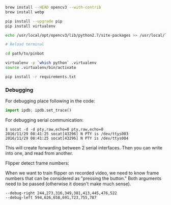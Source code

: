 ```bash
brew install --HEAD opencv3 --with-contrib
brew install webp

pip install --upgrade pip
pip install virtualenv

echo /usr/local/opt/opencv3/lib/python2.7/site-packages >> /usr/local/lib/python2.7/site-packages/opencv3.pth

# Reload terminal

cd path/to/pinbot

virtualenv -p `which python` .virtualenv
source .virtualenv/bin/activate

pip install -r requirements.txt

```

### Debugging

For debugging place following in the code:

```python
import ipdb; ipdb.set_trace()
```

For debugging serial communication:

```
$ socat -d -d pty,raw,echo=0 pty,raw,echo=0
2016/11/29 08:41:25 socat[43296] N PTY is /dev/ttys003
2016/11/29 08:41:25 socat[43296] N PTY is /dev/ttys004
```
This will create forwarding between 2 serial interfaces. Then you can write into one, and read from another.

Flipper detect frame numbers:

When we want to train flipper on recorded video, we need to know frame numbers that can be considered as "pressing
the button." Both arguments need to be passed (otherwise it doesn't make much sense).

```
--debug-right 244,273,316,349,381,413,445,476,522
--debug-left 594,626,658,691,723,755,787
```
